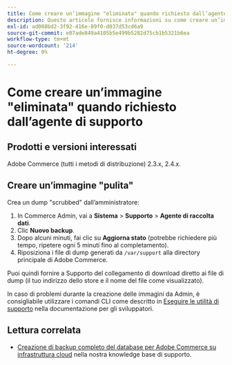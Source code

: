 ```yaml
---
title: Come creare un’immagine "eliminata" quando richiesto dall’agente di supporto
description: Questo articolo fornisce informazioni su come creare un’immagine (backup) "pulita" del database e del codice da parte dell’amministratore di Adobe Commerce, quando richiesto da un agente di supporto Adobe Commerce. Questo dump esclude i file multimediali per accelerare il processo e ottenere un file molto più piccolo. Durante il backup del database viene eseguito l'hashing di tutti i dati sensibili.
exl-id: ad088bd2-3f92-416e-89f0-d037d53cd6a9
source-git-commit: e07ade849a4105b5e499b5282d75cb1b5321b6ea
workflow-type: tm+mt
source-wordcount: '214'
ht-degree: 0%

---
```


# Come creare un’immagine &quot;eliminata&quot; quando richiesto dall’agente di supporto


## Prodotti e versioni interessati

Adobe Commerce (tutti i metodi di distribuzione) 2.3.x, 2.4.x.

## Creare un’immagine &quot;pulita&quot;

Crea un dump &quot;scrubbed&quot; dall’amministratore:

1. In Commerce Admin, vai a **Sistema** > **Supporto** > **Agente di raccolta dati**.
1. Clic **Nuovo backup**.
1. Dopo alcuni minuti, fai clic su **Aggiorna stato** (potrebbe richiedere più tempo, ripetere ogni 5 minuti fino al completamento).
1. Riposiziona i file di dump generati da `/var/support` alla directory principale di Adobe Commerce.

Puoi quindi fornire a Supporto del collegamento di download diretto ai file di dump (il tuo indirizzo dello store e il nome del file come visualizzato).

In caso di problemi durante la creazione delle immagini da Admin, è consigliabile utilizzare i comandi CLI come descritto in [Eseguire le utilità di supporto](https://devdocs.magento.com/guides/v2.4/config-guide/cli/config-cli-subcommands-spt-util.html) nella documentazione per gli sviluppatori.

## Lettura correlata

* [Creazione di backup completo del database per Adobe Commerce su infrastruttura cloud](/help/how-to/general/create-database-dump-on-cloud.md) nella nostra knowledge base di supporto.
